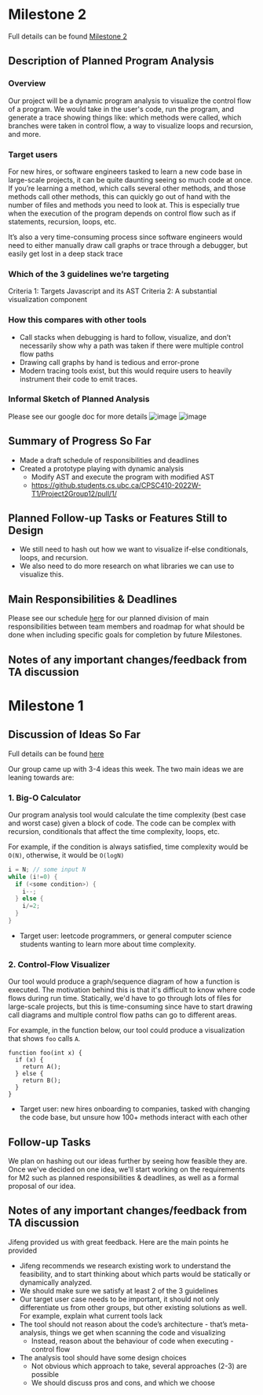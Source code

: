 # Milestone 2
Full details can be found [Milestone 2](https://docs.google.com/document/d/1rTH12Da8VUmN5pwcnyu2vJ35sXW-D8ipX03xwb-4nak/edit#bookmark=id.w0n4yolpgndx)

## Description of Planned Program Analysis

### Overview
Our project will be a dynamic program analysis to visualize the control flow of a program. We would take in the user's code, run the program, and generate a trace showing things like: which methods were called, which branches were taken in control flow, a way to visualize loops and recursion, and more.

### Target users
For new hires, or software engineers tasked to learn a new code base in large-scale projects, it can be quite daunting seeing so much code at once. If you’re learning a method, which calls several other methods, and those methods call other methods, this can quickly go out of hand with the number of files and methods you need to look at. This is especially true when the execution of the program depends on control flow such as if statements, recursion, loops, etc.

It’s also a very time-consuming process since software engineers would need to either manually draw call graphs or trace through a debugger, but easily get lost in a deep stack trace

### Which of the 3 guidelines we’re targeting
Criteria 1: Targets Javascript and its AST
Criteria 2: A substantial visualization component

### How this compares with other tools
- Call stacks when debugging is hard to follow, visualize, and don’t necessarily show why a path was taken if there were multiple control flow paths
- Drawing call graphs by hand is tedious and error-prone
- Modern tracing tools exist, but this would require users to heavily instrument their code to emit traces.

### Informal Sketch of Planned Analysis
Please see our google doc for more details
![image](https://media.github.students.cs.ubc.ca/user/1272/files/5db83cf5-6463-48a4-ae5c-cb518dffcb10)
![image](https://media.github.students.cs.ubc.ca/user/1272/files/c66cb0fd-da0e-404c-bb02-66cc6bccb8e8)

## Summary of Progress So Far
- Made a draft schedule of responsibilities and deadlines
- Created a prototype playing with dynamic analysis
  - Modify AST and execute the program with modified AST
  - https://github.students.cs.ubc.ca/CPSC410-2022W-T1/Project2Group12/pull/1/ 

## Planned Follow-up Tasks or Features Still to Design
- We still need to hash out how we want to visualize if-else conditionals, loops, and recursion.
- We also need to do more research on what libraries we can use to visualize this.

## Main Responsibilities & Deadlines
Please see our schedule [here](https://docs.google.com/document/d/1rTH12Da8VUmN5pwcnyu2vJ35sXW-D8ipX03xwb-4nak/edit#bookmark=id.loop0xb0lgqh) for our planned division of main responsibilities between team members and roadmap for what should be done when including specific goals for completion by future Milestones.

## Notes of any important changes/feedback from TA discussion


# Milestone 1

## Discussion of Ideas So Far
Full details can be found [here](https://docs.google.com/document/d/1rTH12Da8VUmN5pwcnyu2vJ35sXW-D8ipX03xwb-4nak/edit#bookmark=id.p37clgyszzlv)

Our group came up with 3-4 ideas this week. The two main ideas we are leaning towards are:

### 1. Big-O Calculator

Our program analysis tool would calculate the time complexity (best case and worst case) given a block of code. The code can be complex with recursion, conditionals that affect the time complexity, loops, etc.

For example, if the condition is always satisfied, time complexity would be `O(N)`, otherwise, it would be `O(logN)`

``` java
i = N; // some input N
while (i!=0) {
  if (<some condition>) {
    i--;
  } else {
    i/=2;
  }
}
```

- Target user: leetcode programmers, or general computer science students wanting to learn more about time complexity.

### 2. Control-Flow Visualizer
Our tool would produce a graph/sequence diagram of how a function is executed. The motivation behind this is that it's difficult to know where code flows during run time. Statically, we'd have to go through lots of files for large-scale projects, but this is time-consuming since have to start drawing call diagrams and multiple control flow paths can go to different areas.

For example, in the function below, our tool could produce a visualization that shows `foo` calls `A`.

```
function foo(int x) {
  if (x) {
    return A();
  } else {
    return B();
  }
}
```

- Target user: new hires onboarding to companies, tasked with changing the code base, but unsure how 100+ methods interact with each other

## Follow-up Tasks
We plan on hashing out our ideas further by seeing how feasible they are. Once we've decided on one idea, we'll start working on the requirements for M2 such as planned responsibilities & deadlines, as well as a formal proposal of our idea.

## Notes of any important changes/feedback from TA discussion
Jifeng provided us with great feedback. Here are the main points he provided

- Jifeng recommends we research existing work to understand the feasibility, and to start thinking about which parts would be statically or dynamically analyzed.
- We should make sure we satisfy at least 2 of the 3 guidelines
- Our target user case needs to be important, it should not only differentiate us from other groups, but other existing solutions as well. For example, explain what current tools lack
- The tool should not reason about the code’s architecture - that’s meta-analysis, things we get when scanning the code and visualizing
  - Instead, reason about the behaviour of code when executing - control flow
- The analysis tool should have some design choices
  - Not obvious which approach to take, several approaches (2-3) are possible
  - We should discuss pros and cons, and which we choose
